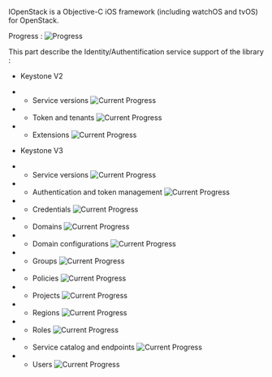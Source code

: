 IOpenStack is a Objective-C iOS framework (including watchOS and tvOS) for OpenStack.

Progress : ![Progress](http://progressed.io/bar/90)  


This part describe the Identity/Authentification service support of the library : 

+ Keystone V2
+ + Service versions ![Current Progress](http://progressed.io/bar/0)  
+ + Token and tenants ![Current Progress](http://progressed.io/bar/100)  
+ + Extensions ![Current Progress](http://progressed.io/bar/100) 

+ Keystone V3
+ + Service versions ![Current Progress](http://progressed.io/bar/0)  
+ + Authentication and token management ![Current Progress](http://progressed.io/bar/100)  
+ + Credentials ![Current Progress](http://progressed.io/bar/100)
+ + Domains ![Current Progress](http://progressed.io/bar/100)
+ + Domain configurations ![Current Progress](http://progressed.io/bar/0)  
+ + Groups ![Current Progress](http://progressed.io/bar/100) 
+ + Policies ![Current Progress](http://progressed.io/bar/100)
+ + Projects ![Current Progress](http://progressed.io/bar/100)
+ + Regions ![Current Progress](http://progressed.io/bar/100)  
+ + Roles ![Current Progress](http://progressed.io/bar/0)  
+ + Service catalog and endpoints ![Current Progress](http://progressed.io/bar/100)  
+ + Users ![Current Progress](http://progressed.io/bar/100)
